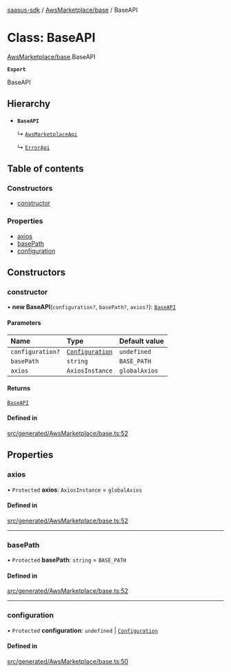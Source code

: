 [saasus-sdk](../README.md) / [AwsMarketplace/base](../modules/AwsMarketplace_base.md) / BaseAPI

# Class: BaseAPI

[AwsMarketplace/base](../modules/AwsMarketplace_base.md).BaseAPI

**`Export`**

BaseAPI

## Hierarchy

- **`BaseAPI`**

  ↳ [`AwsMarketplaceApi`](AwsMarketplace_api.AwsMarketplaceApi.md)

  ↳ [`ErrorApi`](AwsMarketplace_api.ErrorApi.md)

## Table of contents

### Constructors

- [constructor](AwsMarketplace_base.BaseAPI.md#constructor)

### Properties

- [axios](AwsMarketplace_base.BaseAPI.md#axios)
- [basePath](AwsMarketplace_base.BaseAPI.md#basepath)
- [configuration](AwsMarketplace_base.BaseAPI.md#configuration)

## Constructors

### constructor

• **new BaseAPI**(`configuration?`, `basePath?`, `axios?`): [`BaseAPI`](AwsMarketplace_base.BaseAPI.md)

#### Parameters

| Name | Type | Default value |
| :------ | :------ | :------ |
| `configuration?` | [`Configuration`](AwsMarketplace_configuration.Configuration.md) | `undefined` |
| `basePath` | `string` | `BASE_PATH` |
| `axios` | `AxiosInstance` | `globalAxios` |

#### Returns

[`BaseAPI`](AwsMarketplace_base.BaseAPI.md)

#### Defined in

[src/generated/AwsMarketplace/base.ts:52](https://github.com/saasus-platform/saasus-sdk-javascript/blob/6b95732/src/generated/AwsMarketplace/base.ts#L52)

## Properties

### axios

• `Protected` **axios**: `AxiosInstance` = `globalAxios`

#### Defined in

[src/generated/AwsMarketplace/base.ts:52](https://github.com/saasus-platform/saasus-sdk-javascript/blob/6b95732/src/generated/AwsMarketplace/base.ts#L52)

___

### basePath

• `Protected` **basePath**: `string` = `BASE_PATH`

#### Defined in

[src/generated/AwsMarketplace/base.ts:52](https://github.com/saasus-platform/saasus-sdk-javascript/blob/6b95732/src/generated/AwsMarketplace/base.ts#L52)

___

### configuration

• `Protected` **configuration**: `undefined` \| [`Configuration`](AwsMarketplace_configuration.Configuration.md)

#### Defined in

[src/generated/AwsMarketplace/base.ts:50](https://github.com/saasus-platform/saasus-sdk-javascript/blob/6b95732/src/generated/AwsMarketplace/base.ts#L50)
